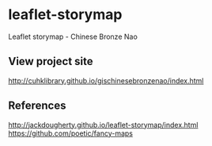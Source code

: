 # leaflet-storymap
Leaflet storymap - Chinese Bronze Nao

## View project site
http://cuhklibrary.github.io/gischinesebronzenao/index.html



## References
http://jackdougherty.github.io/leaflet-storymap/index.html
https://github.com/poetic/fancy-maps
